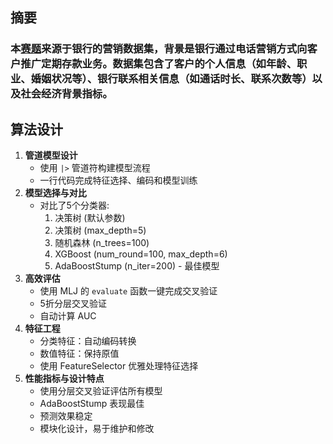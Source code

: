 ## 摘要

### 本[赛题](https://tianchi.aliyun.com/competition/entrance/531993/introduction)来源于银行的营销数据集，背景是银行通过电话营销方式向客户推广定期存款业务。数据集包含了客户的个人信息（如年龄、职业、婚姻状况等）、银行联系相关信息（如通话时长、联系次数等）以及社会经济背景指标。

## 算法设计

1. **管道模型设计**
   - 使用 `|>` 管道符构建模型流程
   - 一行代码完成特征选择、编码和模型训练
2. **模型选择与对比**
   - 对比了5个分类器:
     1. 决策树 (默认参数)
     2. 决策树 (max_depth=5)
     3. 随机森林 (n_trees=100)
     4. XGBoost (num_round=100, max_depth=6)
     5. AdaBoostStump (n_iter=200) - 最佳模型
3. **高效评估**
   - 使用 MLJ 的 `evaluate` 函数一键完成交叉验证
   - 5折分层交叉验证
   - 自动计算 AUC
4. **特征工程**
   - 分类特征：自动编码转换
   - 数值特征：保持原值
   - 使用 FeatureSelector 优雅处理特征选择
5. **性能指标与设计特点**
   - 使用分层交叉验证评估所有模型
   - AdaBoostStump 表现最佳
   - 预测效果稳定
   - 模块化设计，易于维护和修改
